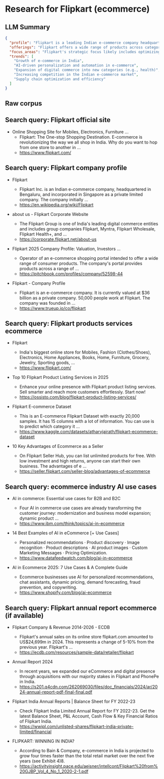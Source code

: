 # Research for Flipkart (ecommerce)

## LLM Summary

```json
{
  "profile": "Flipkart is a leading Indian e-commerce company headquartered in Bengaluru, incorporated in Singapore.  It operates a large online marketplace, and includes group companies like Myntra and Flipkart Wholesale.  The company is privately held with a valuation exceeding $36 billion and employs over 50,000 people.",
  "offerings": "Flipkart offers a wide range of products across categories including mobiles, electronics, fashion, home appliances, furniture, groceries, books, jewelry, and sporting goods.  It also provides product listing services for sellers.",
  "focus_areas": "Flipkart's strategic focus likely includes optimizing its supply chain, enhancing customer experience (CX), leveraging AI for personalized recommendations and dynamic pricing, and expanding its digital commerce presence across various group companies.",
  "trends": [
    "Growth of e-commerce in India",
    "AI-driven personalization and automation in e-commerce",
    "Expansion of digital commerce into new categories (e.g., health)",
    "Increasing competition in the Indian e-commerce market",
    "Supply chain optimization and efficiency"
  ]
}
```

## Raw corpus

## Search query: Flipkart official site

- Online Shopping Site for Mobiles, Electronics, Furniture ...
  - Flipkart: The One-stop Shopping Destination. E-commerce is revolutionizing the way we all shop in India. Why do you want to hop from one store to another in ...
  - https://www.flipkart.com/

## Search query: Flipkart company profile

- Flipkart
  - Flipkart Inc. is an Indian e-commerce company, headquartered in Bengaluru, and incorporated in Singapore as a private limited company. The company initially ...
  - https://en.wikipedia.org/wiki/Flipkart

- about us - Flipkart Corporate Website
  - The Flipkart Group is one of India's leading digital commerce entities and includes group companies Flipkart, Myntra, Flipkart Wholesale, Flipkart Health+, and ...
  - https://corporate.flipkart.net/about-us

- Flipkart 2025 Company Profile: Valuation, Investors ...
  - Operator of an e-commerce shopping portal intended to offer a wide range of consumer products. The company's portal provides products across a range of ...
  - https://pitchbook.com/profiles/company/52598-44

- Flipkart - Company Profile
  - Flipkart is an e-commerce company. It is currently valued at $36 billion as a private company. 50,000 people work at Flipkart. The company was founded in ...
  - https://www.trueup.io/co/flipkart

## Search query: Flipkart products services ecommerce

- Flipkart
  - India's biggest online store for Mobiles, Fashion (Clothes/Shoes), Electronics, Home Appliances, Books, Home, Furniture, Grocery, Jewelry, Sporting goods, ...
  - https://www.flipkart.com/

- Top 10 Flipkart Product Listing Services in 2025
  - Enhance your online presence with Flipkart product listing services. Sell smarter and reach more customers effortlessly. Start now!
  - https://ossisto.com/blog/flipkart-product-listing-services/

- Flipkart E-commerce Dataset
  - This is an E-commerce Flipkart Dataset with exactly 20,000 samples. It has 15 columns with a lot of information. You can use is to predict which category it ...
  - https://www.kaggle.com/datasets/atharvjairath/flipkart-ecommerce-dataset

- 10 Key Advantages of Ecommerce as a Seller
  - On Flipkart Seller Hub, you can list unlimited products for free. With low investment and high returns, anyone can start their own business. The advantages of e ...
  - https://seller.flipkart.com/seller-blog/advantages-of-ecommerce

## Search query: ecommerce industry AI use cases

- AI in commerce: Essential use cases for B2B and B2C
  - Four AI in commerce use cases are already transforming the customer journey: modernization and business model expansion; dynamic product ...
  - https://www.ibm.com/think/topics/ai-in-ecommerce

- 14 Best Examples of AI in eCommerce [+ Use Cases]
  - Personalized recommendations · Product discovery · Image recognition · Product descriptions · AI product images · Custom Marketing Messages · Pricing Optimization.
  - https://www.datafeedwatch.com/blog/ai-in-ecommerce

- AI in Ecommerce 2025: 7 Use Cases & A Complete Guide
  - Ecommerce businesses use AI for personalized recommendations, chat assistants, dynamic pricing, demand forecasting, fraud prevention, and copywriting.
  - https://www.shopify.com/blog/ai-ecommerce

## Search query: Flipkart annual report ecommerce (if available)

- Flipkart Company & Revenue 2014-2026 - ECDB
  - Flipkart's annual sales on its online store flipkart.com amounted to US$24,699m in 2024. This represents a change of 5-10% from the previous year. Flipkart's ...
  - https://ecdb.com/resources/sample-data/retailer/flipkart

- Annual Report 2024
  - In recent years, we expanded our eCommerce and digital presence through acquisitions with our majority stakes in Flipkart and PhonePe in India.
  - https://s201.q4cdn.com/262069030/files/doc_financials/2024/ar/2024-annual-report-pdf-final-final.pdf

- Flipkart India Annual Reports | Balance Sheet for FY 2022-23
  - Check Flipkart India Limited Annual Report for FY 2022-23. Get the latest Balance Sheet, P&L Account, Cash Flow & Key Financial Ratios of Flipkart India.
  - https://wwipl.com/unlisted-shares/flipkart-india-private-limited/financial

- FLIPKART: WINNING IN INDIA?
  - According to Bain & Company, e-commerce in India is projected to grow four times faster than the total retail market over the next five years (see Exhibit 4)8.
  - https://activityinsight.pace.edu/aeisner/intellcont/Flipkart%20from%20GJBP_Vol_4_No_1_2020-2-1.pdf


